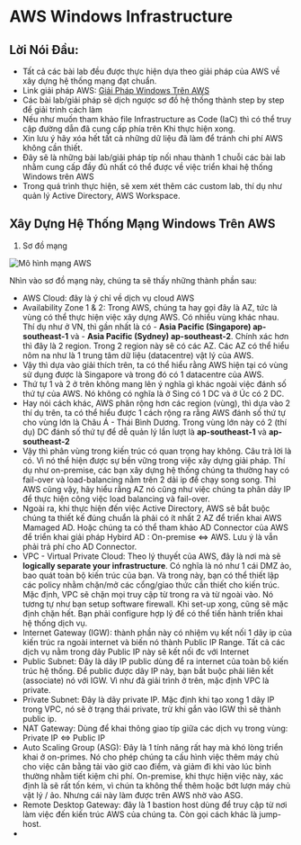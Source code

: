 # AWS Windows Infrastructure 
## Lời Nói Đầu: 

 - Tất cả các bài lab đều được thực hiện dựa theo giải pháp của AWS về
   xây dựng hệ thống mạng đạt chuẩn.
 - Link giải pháp AWS: [Giải Pháp Windows Trên
   AWS](https://aws-labs.net/winlab0-buildinfra.html)
 - Các bài lab/giải pháp sẽ dịch ngược sơ đồ hệ thống thành step by step
   để giải trình cách làm
 - Nếu như muốn tham khảo file Infrastructure as Code (IaC) thì có thể
   truy cập đường dẫn đã cung cấp phía trên Khi thực hiện xong. 
 - Xin lưu ý hãy xóa hết tất cả những dữ liệu đã làm để tránh chi phí
   AWS không  cần thiết. 
 - Đây sẽ là những bài lab/giải pháp típ nối nhau thành 1 chuỗi các bài
   lab nhằm cung cấp đầy đủ nhất có thể được về việc triển khai hệ thống
   Windows trên AWS
 - Trong quá trình thực hiện, sẽ xem xét thêm các custom lab, thí dụ như
   quản lý Active Directory,  AWS Workspace.

## Xây Dựng Hệ Thống Mạng Windows Trên AWS

 1. Sơ đồ mạng
 
![Mô hình mạng AWS](https://github.com/minhhung1706/AWS-Windows-Infrastructure/blob/d80492df28586e7b4e1519ee79f4b4d4511b02c0/images/Network-Diagram.png)

Nhìn vào sơ đồ mạng này, chúng ta sẽ thấy những thành phần sau:

 - AWS Cloud: đây là ý chỉ về dịch vụ cloud AWS
 - Availability Zone 1 & 2: Trong AWS, chúng ta hay gọi đây là AZ, tức
   là vùng có thể thực hiện việc xây dựng AWS. Có nhiều vùng khác nhau.
   Thí dụ như ở VN, thì gần nhất là có - **Asia Pacific  (Singapore)
   ap-southeast-1** và  -  **Asia Pacific  (Sydney) ap-southeast-2**. Chính
   xác hơn thì đây là 2 region. Trong 2 region này sẽ có các AZ. Các AZ
   có thể hiểu nôm na như là 1 trung tâm dữ liệu (datacentre) vật lý của
   AWS. 
 - Vậy thì dựa vào giải thích trên, ta có thể hiểu rằng AWS hiện tại có
   vùng sử dụng được là Singapore và trong đó có 1 datacentre của AWS.
 - Thứ tự 1 và 2 ở trên không mang lên ý nghĩa gì khác ngoài việc đánh
   số thứ tự của AWS. Nó không có nghĩa là ở Sing có 1 DC và ở Úc có 2
   DC. 
 - Hay nói cách khác, AWS phân rộng hơn các region (vùng), thì dựa vào 2
   thí dụ trên, ta có thể hiểu được 1 cách rộng ra rằng AWS đánh số thứ
   tự cho vùng lớn là Châu Á - Thái Bình Dương. Trong vùng lớn này có 2
   (thí dụ) DC đánh số thứ tự để dễ quản lý lần lượt là
   **ap-southeast-1** và **ap-southeast-2**
 - Vậy thì phân vùng trong kiến trúc có quan trọng hay không. Câu trả lời là có. Vì nó thể hiện được sự bền vững trong việc xây dựng giải pháp. Thí dụ như on-premise, các bạn xây dựng hệ thống chúng ta thường hay có fail-over và load-balancing nằm trên 2 dải ip để chạy song song. Thì AWS cũng vậy, hãy hiểu rằng AZ nó cũng như việc chúng ta phân dảy IP để thực hiện công việc load balancing và fail-over. 
 - Ngoài ra, khi thực hiện đến việc Active Directory, AWS sẽ bắt buộc  chúng ta thiết kế đúng chuẩn là phải có ít nhất 2 AZ để triển khai AWS Mamaged AD. Hoặc chúng ta có thể tham khảo AD Connector của AWS để triển khai giải pháp Hybird AD : On-premise <=> AWS. Lưu ý là vẫn phải trả phí cho AD Connector. 
 - VPC - Virtual Private Cloud: Theo lý thuyết của AWS, đây là nơi mà sẽ **logically separate your infrastructure**. Có nghĩa là nó như 1 cái DMZ ảo, bao quát toàn bộ kiến trúc của bạn. Và trong này, bạn có thể thiết lập các policy nhằm chặn/mở các cổng/giao thức cần thiết cho kiến trúc. Mặc định, VPC sẽ chặn mọi truy cập từ trong ra và từ ngoài vào. Nó tương tự như bạn setup software firewall. Khi set-up xong, cũng sẽ mặc định chặn hết. Bạn phải configure hợp lý để có thể tiến hành triển khai hệ thống dịch vụ.
 - Internet Gateway (IGW): thành phần này có nhiệm vụ kết nối 1 dãy ip của kiến trúc ra ngoài internet và biến nó thành Public IP Range. Tất cả các dịch vụ nằm trong dảy Public IP này sẽ kết nối đc với Internet
 - Public Subnet: Đây là dãy IP public dùng để ra internet của toàn bộ kiến trúc hệ thống. Để public được dãy IP này, bạn bắt buộc phải liên kết (associate) nó với IGW. Vì như đã giải trình ở trên, mặc định VPC là private. 
 - Private Subnet: Đây là dãy private IP. Mặc định khi tạo xong 1 dãy IP trong VPC, nó sẽ ở trạng thái private, trừ khi gắn vào IGW thì sẽ thành public ip.
 - NAT Gateway: Dùng để khai thông giao típ giữa các dịch vụ trong vùng: Private IP <=> Public IP
 - Auto Scaling Group (ASG): Đây là 1 tính năng rất hay mà khó lòng triển khai ở on-primes. Nó cho phép chúng ta cấu hình việc thêm máy chủ cho việc cân bằng tải vào giờ cao điểm, và giảm đi khi vào lúc bình thường nhằm tiết kiệm chi phí. On-premise, khi thực hiện việc này, xác định là sẽ rất tốn kém, vì chún ta không thể thêm hoặc bớt lượn máy chủ vật lý / ảo. Nhưng cái này làm được trên AWS nhờ vào ASG. 
 - Remote Desktop Gateway: đây là 1 bastion host dùng để truy cập từ nơi làm việc đến kiến trúc AWS của chúng ta. Còn gọi cách khác là jump-host. 
 - 
